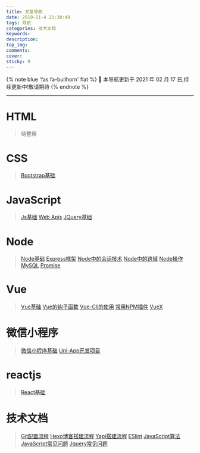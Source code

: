 ```yaml
---
title: 文章导航
date: 2019-11-4 21:30:49
tags: 导航
categories: 技术文档
keywords: 
description: 
top_img: 
comments: 
cover: 
sticky: 9
---
```


{% note blue 'fas fa-bullhorn' flat %}
📖 本导航更新于 2021 年 02 月 17 日,持续更新中!敬请期待
{% endnote %}
<hr>

# HTML

> 待整理

# CSS

> [Bootstrap基础](/2019/08/06/CSS-Bootstrap基础/)


# JavaScript

> [Js基础](/2019/08/17/JS-JS基础/)
> [Web Apis](/2019/08/29/JS-Web%20Apis/)
> [JQuery基础](/2019/08/30/JS-JQuery基础/)

# Node
> [Node基础](/2019/09/29/Node-Node基础/)
> [Express框架](/2019/10/10/Node-Express框架/)
> [Node中的会话技术](/2019/10/13/Node-Node中的会话技术/)
> [Node中的跨域](/2019/10/13/Node-Node中的跨域/)
> [Node操作MySQL](/2019/10/14/Node-MySQL使用/)
> [Promise](/2019/10/14/Node-Promise/)


# Vue

> [Vue基础](/2019/10/16/Vue-Vue基础/)
> [Vue的钩子函数](/2019/10/23/Vue-vue的钩子函数/)
> [Vue-Cli的使用](/2019/10/22/Vue-Vue-Cli的使用/)
> [常用NPM插件](/2019/10/22/Vue-Vue-Cli的使用/#常用NPM插件)
> [VueX](/2019/11/12/Vue-vuex/)

# 微信小程序

> [微信小程序基础](/2019/11/30/Wechat-微信小程序基础/)
> [Uni-App开发项目](/2019/12/06/Wechat-Uni-App开发项目/)


# reactjs

> [React基础](/2020/01/06/React-React基础/)

# 技术文档

> [Git配置流程](/2019/08/25/DOC-Git配置流程/)
> [Hexo博客搭建流程](/2019/09/19/DOC-Hexo博客搭建流程/)
> [Yapi搭建流程](/2020/02/22/DOC-Yapi搭建流程/)
> [ESlint](/2019/12/01/DOC-ESLint/)
> [JavaScript算法](/2019/10/13/DOC-24道JavaScript算法/)
> [JavaScript常见问题](/2019/10/13/DOC-JavaScript常见问题/)
> [Jquery常见问题](/2019/10/14/DOC-Jquery的常见问题/)

